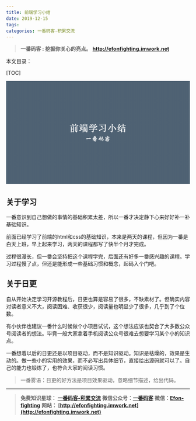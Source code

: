 ```yaml
---
title: 前端学习小结
date: 2019-12-15
tags: 
categories: 一番码客-积累交流
---
```


> **一番码客 : 挖掘你关心的亮点。**
> **http://efonfighting.imwork.net**

本文目录：

[TOC]

![image-20191215085743742](2019-12-15-前端学习小结/image-20191215085743742.png)

<!--more-->

## 关于学习

一番意识到自己想做的事情的基础积累太差，所以一番才决定静下心来好好补一补基础知识。

前面已经学习了前端的html和css的基础知识，本来是两天的课程，但因为一番是白天上班，早上起来学习，两天的课程都写了快半个月才完成。

过程很漫长，但一番会坚持把这个课程学完，后面还有好多一番感兴趣的课程。学习过程慢了点，但还是能形成一些基础习惯和概念，起码入个门吧。

## 关于日更

自从开始决定学习开源教程后，日更也算是容易了很多，不缺素材了。但确实内容对读者意义不大，阅读困难、收获很少，阅读量也明显少了很多，几乎到了个位数。

有小伙伴也建议一番什么时候做个小项目试试，这个想法应该也契合了大多数公众号阅读者的想法。毕竟一般大家拿着手机阅读公众号很难去想要学习某个小的知识点。

一番想着以后的日更还是以项目驱动，而不是知识驱动。知识是枯燥的，效果是生动的。做一些小的实用的效果，而不必写出具体细节，直接给出源码就可以了。自己的能力也锻炼了，也符合大家的阅读习惯。



> 一番雾语：日更的好方法是项目效果驱动，忽略细节描述，给出代码。

------

> **免费知识星球： [一番码客-积累交流](http://efonfighting.imwork.net/efonmark-blog/%E7%AE%80%E4%BB%8B/zhishixingqiu1.png)**
> **微信公众号：[一番码客](http://efonfighting.imwork.net/efonmark-blog/%E7%AE%80%E4%BB%8B/guanzhu_1.jpg)**
> **微信：[Efon-fighting](http://efonfighting.imwork.net/efonmark-blog/%E7%AE%80%E4%BB%8B/weixin.jpg)**
> **网站： [http://efonfighting.imwork.net](http://efonfighting.imwork.net)**